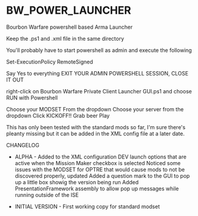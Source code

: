 # BW_POWER_LAUNCHER
Bourbon Warfare powershell based Arma Launcher

Keep the .ps1 and .xml file in the same directory

You'll probably have to start powershell as admin and execute the following

Set-ExecutionPolicy RemoteSigned

Say Yes to everything
EXIT YOUR ADMIN POWERSHELL SESSION, CLOSE IT OUT

right-click on Bourbon Warfare Private Client Launcher GUI.ps1 and choose RUN with Powershell

Choose your MODSET From the dropdown
Choose your server from the dropdown
Click KICKOFF!!
Grab beer
Play

This has only been tested with the standard mods so far, I'm sure there's pleanty missing but it can be added in the XML
config file at a later date.

CHANGELOG

- ALPHA -
Added to the XML configuration DEV launch options that are active when the Mission Maker checkbox is selected
Noticed some issues with the MODSET for OPTRE that would cause mods to not be discovered properly, updated
Added a question mark to the GUI to pop up a little box showig the version being run
Added PresentationFramework assembly to allow pop up messages while running outside of the ISE

- INITIAL VERSION - 
First working copy for standard modset


